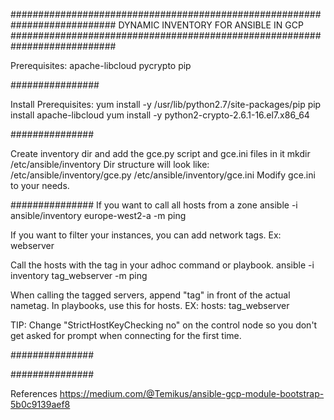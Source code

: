 ###########################################################################
                 DYNAMIC INVENTORY FOR ANSIBLE IN GCP
###########################################################################

Prerequisites:
apache-libcloud
pycrypto
pip

################

Install Prerequisites:
yum install -y /usr/lib/python2.7/site-packages/pip
pip install apache-libcloud
yum install -y python2-crypto-2.6.1-16.el7.x86_64

###############

Create inventory dir and add the gce.py script and gce.ini files in it
mkdir /etc/ansible/inventory
Dir structure will look like:
/etc/ansible/inventory/gce.py
/etc/ansible/inventory/gce.ini
Modify gce.ini to your needs.

###############
If you want to call all hosts from a zone
ansible -i ansible/inventory europe-west2-a -m ping

If you want to filter your instances, you can add network tags.
Ex: webserver

Call the hosts with the tag in your adhoc command or playbook.
ansible -i inventory tag_webserver -m ping

When calling the tagged servers, append "tag" in front of the actual nametag.
In playbooks, use this for hosts.
EX: hosts: tag_webserver

TIP: Change "StrictHostKeyChecking no" on the control node so you don't get asked for prompt when connecting for the first time.

###############







###############

References
https://medium.com/@Temikus/ansible-gcp-module-bootstrap-5b0c9139aef8